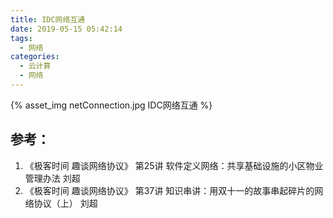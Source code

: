 ```yaml
---
title: IDC网络互通
date: 2019-05-15 05:42:14
tags: 
  - 网络
categories: 
  - 云计算
  - 网络  
---
```


<p></p>
<!-- more -->

{% asset_img netConnection.jpg  IDC网络互通 %}

## 参考：

1. 《极客时间  趣谈网络协议》  第25讲 软件定义网络：共享基础设施的小区物业管理办法  刘超
2. 《极客时间  趣谈网络协议》  第37讲 知识串讲：用双十一的故事串起碎片的网络协议（上） 刘超
